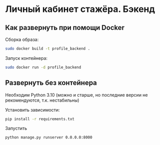 # Личный кабинет стажёра. Бэкенд

## Как развернуть при помощи Docker

Сборка образа:
```bash
sudo docker build -t profile_backend .
```

Запуск контейнера:

```bash
sudo docker run -d profile_backend
```

## Развернуть без контейнера

Необходим Python 3.10 (можно и старше, но последние версии не рекомендуются, т.к. нестабильны)

Установить зависимости:

```bash
pip install -r requirements.txt
```

Запустить

```bash
python manage.py runserver 0.0.0.0:8000
```